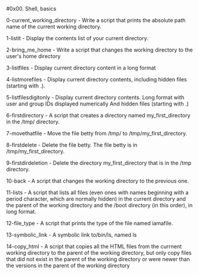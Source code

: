 #0x00. Shell, basics

0-current_working_directory - Write a script that prints the absolute path name of the current working directory.

1-listit - Display the contents list of your current directory.

2-bring_me_home - Write a script that changes the working directory to the user's home directory

3-listfiles - Display current directory content in a long format

4-listmorefiles - Display current directory contents, including hidden files (starting with .).

5-listfilesdigitonly - Display current directory contents. Long format with user and group IDs displayed numerically And hidden files (starting with .)

6-firstdirectory - A script that creates a directory named my_first_directory in the /tmp/ directory.

7-movethatfile - Move the file betty from /tmp/ to /tmp/my_first_directory.

8-firstdelete - Delete the file betty. The file betty is in /tmp/my_first_directory.

9-firstdirdeletion - Delete the directory my_first_directory that is in the /tmp directory.

10-back - A script that changes the working directory to the previous one.

11-lists - A script that lists all files (even ones with names beginning with a period character, which are normally hidden) in the current directory and the parent of the working directory and the /boot directory (in this order), in long format.

12-file_type - A script that prints the type of the file named iamafile.

13-symbolic_link - A symbolic link to/bin/ls, named ls

14-copy_html - A script that copies all the HTML files from the currnent working directory to the parent of the working directory, but only copy files that did not exist in the parent of the working directory or were newer than the versions in the parent of the working directory